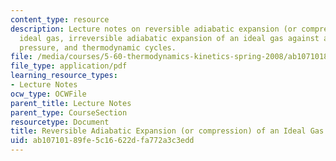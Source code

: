 ```yaml
---
content_type: resource
description: Lecture notes on reversible adiabatic expansion (or compression) of an
  ideal gas, irreversible adiabatic expansion of an ideal gas against a constant external
  pressure, and thermodynamic cycles.
file: /media/courses/5-60-thermodynamics-kinetics-spring-2008/ab10710189fe5c16622dfa772a3c3edd_lec_5.pdf
file_type: application/pdf
learning_resource_types:
- Lecture Notes
ocw_type: OCWFile
parent_title: Lecture Notes
parent_type: CourseSection
resourcetype: Document
title: Reversible Adiabatic Expansion (or compression) of an Ideal Gas
uid: ab107101-89fe-5c16-622d-fa772a3c3edd
---
```

